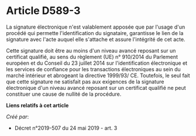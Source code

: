 # Article D589-3

La signature électronique n'est valablement apposée que par l'usage d'un procédé qui permette l'identification du signataire,
garantisse le lien de la signature avec l'acte auquel elle s'attache et assure l'intégrité de cet acte.

Cette signature doit être au moins d'un niveau avancé reposant sur un certificat qualifié, au sens du règlement (UE) n°
910/2014 du Parlement européen et du Conseil du 23 juillet 2014 sur l'identification électronique et les services de
confiance pour les transactions électroniques au sein du marché intérieur et abrogeant la directive 1999/93/ CE. Toutefois,
le seul fait que cette signature ne satisfait pas aux exigences de la signature électronique d'un niveau avancé reposant sur
un certificat qualifié ne peut constituer une cause de nullité de la procédure.

**Liens relatifs à cet article**

_Créé par_:

  - Décret n°2019-507 du 24 mai 2019 - art. 3
